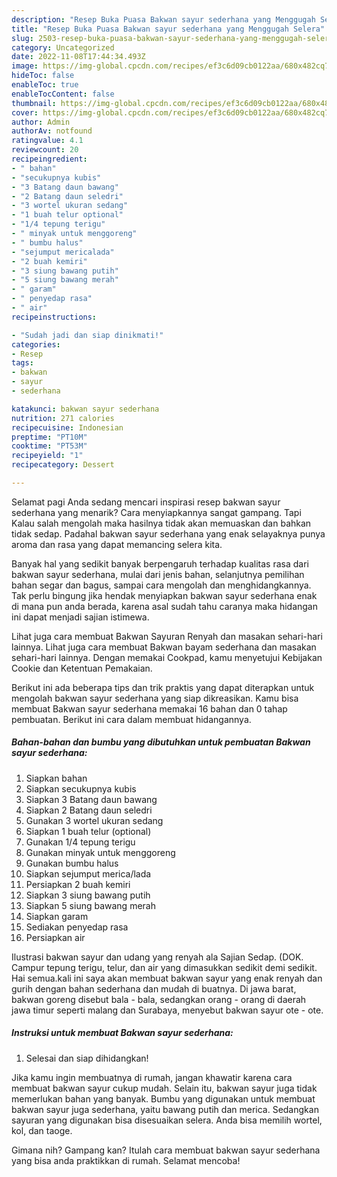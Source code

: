 ```yaml
---
description: "Resep Buka Puasa Bakwan sayur sederhana yang Menggugah Selera"
title: "Resep Buka Puasa Bakwan sayur sederhana yang Menggugah Selera"
slug: 2503-resep-buka-puasa-bakwan-sayur-sederhana-yang-menggugah-selera
category: Uncategorized
date: 2022-11-08T17:44:34.493Z
image: https://img-global.cpcdn.com/recipes/ef3c6d09cb0122aa/680x482cq70/bakwan-sayur-sederhana-foto-resep-utama.jpg
hideToc: false
enableToc: true
enableTocContent: false
thumbnail: https://img-global.cpcdn.com/recipes/ef3c6d09cb0122aa/680x482cq70/bakwan-sayur-sederhana-foto-resep-utama.jpg
cover: https://img-global.cpcdn.com/recipes/ef3c6d09cb0122aa/680x482cq70/bakwan-sayur-sederhana-foto-resep-utama.jpg
author: Admin
authorAv: notfound
ratingvalue: 4.1
reviewcount: 20
recipeingredient:
- " bahan"
- "secukupnya kubis"
- "3 Batang daun bawang"
- "2 Batang daun seledri"
- "3 wortel ukuran sedang"
- "1 buah telur optional"
- "1/4 tepung terigu"
- " minyak untuk menggoreng"
- " bumbu halus"
- "sejumput mericalada"
- "2 buah kemiri"
- "3 siung bawang putih"
- "5 siung bawang merah"
- " garam"
- " penyedap rasa"
- " air"
recipeinstructions:

- "Sudah jadi dan siap dinikmati!"
categories:
- Resep
tags:
- bakwan
- sayur
- sederhana

katakunci: bakwan sayur sederhana 
nutrition: 271 calories
recipecuisine: Indonesian
preptime: "PT10M"
cooktime: "PT53M"
recipeyield: "1"
recipecategory: Dessert

---
```



Selamat pagi Anda sedang mencari inspirasi resep bakwan sayur sederhana yang menarik? Cara menyiapkannya sangat gampang. Tapi Kalau salah mengolah maka hasilnya tidak akan memuaskan dan bahkan tidak sedap. Padahal bakwan sayur sederhana yang enak selayaknya punya aroma dan rasa yang dapat memancing selera kita.


Banyak hal yang sedikit banyak berpengaruh terhadap kualitas rasa dari bakwan sayur sederhana, mulai dari jenis bahan, selanjutnya pemilihan bahan segar dan bagus, sampai cara mengolah dan menghidangkannya. Tak perlu bingung jika hendak menyiapkan bakwan sayur sederhana enak di mana pun anda berada, karena asal sudah tahu caranya maka hidangan ini dapat menjadi sajian istimewa.

Lihat juga cara membuat Bakwan Sayuran Renyah dan masakan sehari-hari lainnya. Lihat juga cara membuat Bakwan bayam sederhana dan masakan sehari-hari lainnya. Dengan memakai Cookpad, kamu menyetujui Kebijakan Cookie dan Ketentuan Pemakaian.


Berikut ini ada beberapa tips dan trik praktis yang dapat diterapkan untuk mengolah bakwan sayur sederhana yang siap dikreasikan. Kamu bisa membuat Bakwan sayur sederhana memakai 16 bahan dan 0 tahap pembuatan. Berikut ini cara dalam membuat hidangannya.

<!--inarticleads1-->

##### Bahan-bahan dan bumbu yang dibutuhkan untuk pembuatan Bakwan sayur sederhana:

1. Siapkan  bahan
1. Siapkan secukupnya kubis
1. Siapkan 3 Batang daun bawang
1. Siapkan 2 Batang daun seledri
1. Gunakan 3 wortel ukuran sedang
1. Siapkan 1 buah telur (optional)
1. Gunakan 1/4 tepung terigu
1. Gunakan  minyak untuk menggoreng
1. Gunakan  bumbu halus
1. Siapkan sejumput merica/lada
1. Persiapkan 2 buah kemiri
1. Siapkan 3 siung bawang putih
1. Siapkan 5 siung bawang merah
1. Siapkan  garam
1. Sediakan  penyedap rasa
1. Persiapkan  air


Ilustrasi bakwan sayur dan udang yang renyah ala Sajian Sedap. (DOK. Campur tepung terigu, telur, dan air yang dimasukkan sedikit demi sedikit. Hai semua.kali ini saya akan membuat bakwan sayur yang enak renyah dan gurih dengan bahan sederhana dan mudah di buatnya. Di jawa barat, bakwan goreng disebut bala - bala, sedangkan orang - orang di daerah jawa timur seperti malang dan Surabaya, menyebut bakwan sayur ote - ote. 

<!--inarticleads2-->

##### Instruksi untuk membuat Bakwan sayur sederhana:


1. Selesai dan siap dihidangkan!

Jika kamu ingin membuatnya di rumah, jangan khawatir karena cara membuat bakwan sayur cukup mudah. Selain itu, bakwan sayur juga tidak memerlukan bahan yang banyak. Bumbu yang digunakan untuk membuat bakwan sayur juga sederhana, yaitu bawang putih dan merica. Sedangkan sayuran yang digunakan bisa disesuaikan selera. Anda bisa memilih wortel, kol, dan taoge. 

Gimana nih? Gampang kan? Itulah cara membuat bakwan sayur sederhana yang bisa anda praktikkan di rumah. Selamat mencoba!
